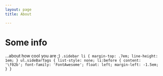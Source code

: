 ```yaml
---
layout: page 
title: About

---
```


# Some info 
...about how cool you are ;) 
`.sidebar li {
  margin-top: .7em;
  line-height: 1em;
}
ul.sideBarTags {
  list-style: none;
  li:before {
    content: '\f02b';
    font-family: 'FontAwesome';
    float: left;
    margin-left: -1.5em;
  }
}`
